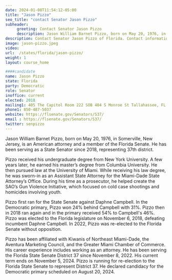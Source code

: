 ```yaml
---
date: 2024-01-08T11:54:12-05:00
title: "Jason Pizzo"
seo_title: "contact Senator Jason Pizzo"
subheader:
     greeting: Contact Senator Jason Pizzo
     description: Jason William Barnet Pizzo, born on May 20, 1976, in Somerville, New Jersey, is an American attorney and a member of the Florida Senate. He has been serving as a State Senator since 2018, representing 37th district.
description: Contact Senator Jason Pizzo of Florida. Contact information for Jason Pizzo includes email address, phone number, and mailing address.
image: jason-pizzo.jpeg
video:
url:  /states/florida/jason-pizzo/
weight: 1
layout: course_home

####candidate
name: Jason Pizzo
state: Florida
party: Democratic
role: Senator
inoffice: current
elected: 2018
mailing1: 405 The Capitol Room 222 SOB 404 S Monroe St Tallahassee, FL 32399-1100
phone1: 850-487-5037
website: https://flsenate.gov/Senators/S37/
email : https://flsenate.gov/Senators/S37/
twitter: senpizzo
---
```


Jason William Barnet Pizzo, born on May 20, 1976, in Somerville, New Jersey, is an American attorney and a member of the Florida Senate. He has been serving as a State Senator since 2018, representing 37th district.

Pizzo received his undergraduate degree from New York University. A few years later, he earned his master’s degree from Columbia University. He then pursued law at the University of Miami. While receiving his law degree, he was sworn-in as an Assistant State Attorney for the Miami-Dade State Attorney’s Office. During his time as a prosecutor, he helped create the SAO’s Gun Violence Initiative, which focused on cold case shootings and homicides involving youth.

Pizzo first ran for the State Senate against Daphne Campbell. In the Democratic primary, Pizzo won 24% behind Campbell with 31%. Pizzo then in 2018 ran again and in the primary received 54% to Campbell's 46%. Pizzo was elected to the Florida legislature on November 6, 2018, defeating incumbent Daphne Campbell. In 2022, Pizzo was re-elected to the Florida Senate without opposition.

Pizzo has been affiliated with Kiwanis of Northeast Miami-Dade, the Aventura Marketing Council, and the Greater Miami Chamber of Commerce. His career experience includes working as an attorney. He has been serving the Florida State Senate District 37 since November 8, 2022. His current term ends on November 5, 2024. Pizzo is running for re-election to the Florida State Senate to represent District 37. He declared candidacy for the Democratic primary scheduled on August 20, 2024.
